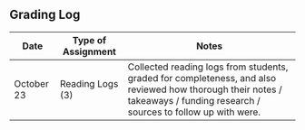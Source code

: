 ## Grading Log
| Date | Type of Assignment | Notes |
| --- | --- | --- |
| October 23 | Reading Logs (3) | Collected reading logs from students, graded for completeness, and also reviewed how thorough their notes / takeaways / funding research / sources to follow up with were.  |
